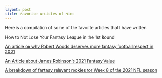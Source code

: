 ```yaml
---
layout: post
title: Favorite Articles of Mine
---
```


Here is a compilation of some of the favorite articles that I have written:

<a href = "https://www.4for4.com/2021/preseason/how-not-lose-your-fantasy-league-first-round" target = "_blank"> How to Not Lose Your Fantasy League in the 1st Round </a>

<a href = "https://www.4for4.com/2021/preseason/robert-woods-deserves-more-fantasy-respect-2021" target = "_blank"> An article on why Robert Woods deserves more fantasy football respect in 2021 </a>

<a href = "https://www.4for4.com/2021/preseason/james-robinson-back-dead" target = "_blank"> An Article about James Robinson's 2021 Fantasy Value </a>

<a href = "https://www.4for4.com/2021/w9/rookie-report-week-8" target = "_blank"> A breakdown of fantasy relevant rookies for Week 8 of the 2021 NFL season </a>
